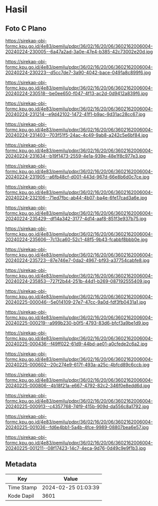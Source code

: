 # Hasil

## Foto C Plano

https://sirekap-obj-formc.kpu.go.id/4e83/pemilu/pdpr/36/02/16/20/06/3602162006004-20240224-230005--6a47a2ad-3a0e-47e4-b385-42c73002e20d.jpg

https://sirekap-obj-formc.kpu.go.id/4e83/pemilu/pdpr/36/02/16/20/06/3602162006004-20240224-230223--d5cc7de7-3a90-4042-bace-0491a8c899f6.jpg

https://sirekap-obj-formc.kpu.go.id/4e83/pemilu/pdpr/36/02/16/20/06/3602162006004-20240224-230518--be0ee650-f047-4f13-ac2d-0d9412a839f6.jpg

https://sirekap-obj-formc.kpu.go.id/4e83/pemilu/pdpr/36/02/16/20/06/3602162006004-20240224-231214--e9d42102-1472-41f1-b9ac-9d31ac28cc67.jpg

https://sirekap-obj-formc.kpu.go.id/4e83/pemilu/pdpr/36/02/16/20/06/3602162006004-20240224-231403--703f51f5-24ac-4c49-9ab8-a242c5e6bf84.jpg

https://sirekap-obj-formc.kpu.go.id/4e83/pemilu/pdpr/36/02/16/20/06/3602162006004-20240224-231634--b19f1473-2559-4e1a-939e-48e1f8c977e3.jpg

https://sirekap-obj-formc.kpu.go.id/4e83/pemilu/pdpr/36/02/16/20/06/3602162006004-20240224-231905--a6fb48cf-d001-443d-967d-66e8b6d0c7ce.jpg

https://sirekap-obj-formc.kpu.go.id/4e83/pemilu/pdpr/36/02/16/20/06/3602162006004-20240224-232106--71ed7fbc-ab44-4b07-ba4e-6fe17cad3a6e.jpg

https://sirekap-obj-formc.kpu.go.id/4e83/pemilu/pdpr/36/02/16/20/06/3602162006004-20240224-235429--df14a342-3177-4d14-aaf8-851f3e937b75.jpg

https://sirekap-obj-formc.kpu.go.id/4e83/pemilu/pdpr/36/02/16/20/06/3602162006004-20240224-235606--7c13ca60-52c1-48f5-9b43-fcabbf8bbb0e.jpg

https://sirekap-obj-formc.kpu.go.id/4e83/pemilu/pdpr/36/02/16/20/06/3602162006004-20240224-235723--87e746e7-0da2-4967-bf93-a37754cabfe8.jpg

https://sirekap-obj-formc.kpu.go.id/4e83/pemilu/pdpr/36/02/16/20/06/3602162006004-20240224-235853--727f2b44-251b-44d1-b269-087192555409.jpg

https://sirekap-obj-formc.kpu.go.id/4e83/pemilu/pdpr/36/02/16/20/06/3602162006004-20240225-000046--5e014109-27e7-47cc-9a0d-fdf3fb0431a1.jpg

https://sirekap-obj-formc.kpu.go.id/4e83/pemilu/pdpr/36/02/16/20/06/3602162006004-20240225-000219--a999b230-b0f5-4793-83d6-bfcf3a9be1d9.jpg

https://sirekap-obj-formc.kpu.go.id/4e83/pemilu/pdpr/36/02/16/20/06/3602162006004-20240225-000436--f49ff022-61d9-44bd-ae01-a0cfede2c6a2.jpg

https://sirekap-obj-formc.kpu.go.id/4e83/pemilu/pdpr/36/02/16/20/06/3602162006004-20240225-000602--20c274e9-617f-493a-a25c-4bfcd89c6ccb.jpg

https://sirekap-obj-formc.kpu.go.id/4e83/pemilu/pdpr/36/02/16/20/06/3602162006004-20240225-000806--4b18f21a-e667-4792-82c2-346f0e8edd6d.jpg

https://sirekap-obj-formc.kpu.go.id/4e83/pemilu/pdpr/36/02/16/20/06/3602162006004-20240225-000913--c4357768-74f9-415b-909d-da556c8a1792.jpg

https://sirekap-obj-formc.kpu.go.id/4e83/pemilu/pdpr/36/02/16/20/06/3602162006004-20240225-001036--fd6e4bb1-5a4b-4fce-9989-08807bea6e57.jpg

https://sirekap-obj-formc.kpu.go.id/4e83/pemilu/pdpr/36/02/16/20/06/3602162006004-20240225-001211--08f17423-14c7-4eca-9d76-0d49c9e9f1b3.jpg


## Metadata

| Key        | Value               |
| ---------- | ------------------- |
| Time Stamp | 2024-02-25 01:03:39 |
| Kode Dapil | 3601                |



